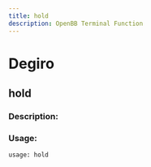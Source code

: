 ```yaml
---
title: hold
description: OpenBB Terminal Function
---
```


# Degiro

## hold

### Description: 



### Usage: 
```python
usage: hold
```



